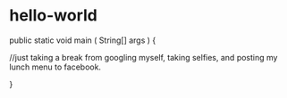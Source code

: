 # hello-world
public static void main ( String[] args )   {

//just taking a break from googling myself, taking selfies, and posting my lunch menu to facebook.

}
